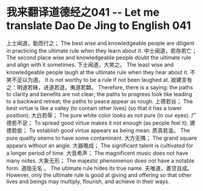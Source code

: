 # 我来翻译道德经之041 -- Let me translate Dao De Jing to English 041

上士闻道，勤而行之；
The best wise and knowledgeable people are diligent in practicing the ultimate rule when they learn about it.
中士闻道，若存若亡；
The second place wise and knowledgeable people doubt the ultimate rule and align with it sometimes.
下士闻道，大笑之。
The least wise and knowledgeable people laugh at the ultimate rule when they hear about it.
不笑不足以为道。
It is not worthy to be a rule if not been laughed at.
故建言有之：明道若昧，进道若退，夷道若纇。
Therefore, there is a saying: the paths to clarity and benefits are not clear; the paths to progress look like leading to a backward retreat; the paths to peace appear as rough.
上德若谷；
The best virtue is like a valley (to contain other lives) (so that it has a lower position); 
大白若辱；
The pure white color looks as not pure (in our eyes). 
广德若不足；
To spread good virtue makes it not enough (as people feel it).
建德若偷；
To establish good virtue appears as being mean.
质真若渝。
The pure quality seems to have some contaminant.
大方无隅；
The grand square appears without an angle.
大器晚成；
The significant talent is cultivated for a longer period of time.
大音希声；
The magnificent music does not have many notes. 
大象无形；
The majestic phenomenon does not have a notable form. 
道隐无名 。
The ultimate rule hides its true name.
夫唯道，善贷且成。
However, only the ultimate rule is good at giving and offering so that other lives and beings may multiply, flourish, and achieve in their ways.